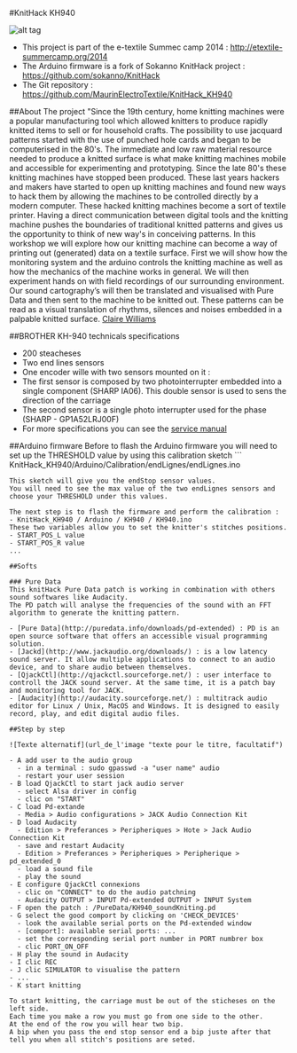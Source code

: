 #KnitHack KH940

![alt tag](https://farm9.staticflickr.com/8830/18264782205_2756bc8632_z_d.jpg)

- This project is part of the e-textile Summec camp 2014 : http://etextile-summercamp.org/2014
- The Arduino firmware is a fork of Sokanno KnitHack project : https://github.com/sokanno/KnitHack
- The Git repository : https://github.com/MaurinElectroTextile/KnitHack_KH940

##About The project
"Since the 19th century, home knitting machines were a popular manufacturing tool which allowed knitters to produce rapidly knitted items to sell or for household crafts.
The possibility to use jacquard patterns started with the use of punched hole cards and began to be computerised in the 80's.
The immediate and low raw material resource needed to produce a knitted surface is what make knitting machines mobile and accessible for experimenting and prototyping.
Since the late 80's these knitting machines have stopped been produced.
These last years hackers and makers have started to open up knitting machines and found new ways to hack them by allowing the machines to be controlled directly by a modern computer.
These hacked knitting machines become a sort of textile printer.
Having a direct communication between digital tools and the knitting machine pushes the boundaries of traditional knitted patterns and gives us the opportunity to think of new way's in conceiving patterns.
In this workshop we will explore how our knitting machine can become a way of printing out (generated) data on a textile surface.
First we will show how the monitoring system and the arduino controls the knitting machine as well as how the mechanics of the machine works in general.
We will then experiment hands on with field recordings of our surrounding environment.
Our sound cartography’s will then be translated and visualised with Pure Data and then sent to the machine to be knitted out.
These patterns can be read as a visual translation of rhythms, silences and noises embedded in a palpable knitted surface.
[Claire Williams](http://xxxclairewilliamsxxx.wordpress.com/workshops/)

##BROTHER KH-940 technicals specifications
- 200 steacheses
- Two end lines sensors
- One encoder wille with two sensors mounted on it :
 - The first sensor is composed by two photointerrupter embedded into a single component (SHARP IA06). This double sensor is used to sens the direction of the carriage
 - The second sensor is a single photo interrupter used for the phase (SHARP - GP1A52LRJ00F)
- For more specifications you can see the [service manual]( http://maurin.box.free.fr/_DOCs/brother_kh930_knitting_machine_service_manual.pdf)

##Arduino firmware
Before to flash the Arduino firmware you will need to set up the THRESHOLD value by using this calibration sketch
``̀
KnitHack_KH940/Arduino/Calibration/endLignes/endLignes.ino
```
This sketch will give you the endStop sensor values.
You will need to see the max value of the two endLignes sensors and choose your THRESHOLD under this values.

The next step is to flash the firmware and perform the calibration :
- KnitHack_KH940 / Arduino / KH940 / KH940.ino
These two variables allow you to set the knitter's stitches positions.
- START_POS_L value 
- START_POS_R value
...

##Softs

### Pure Data
This knitHack Pure Data patch is working in combination with others sound softwares like Audacity.
The PD patch will analyse the frequencies of the sound with an FFT algorithm to generate the knitting pattern.

- [Pure Data](http://puredata.info/downloads/pd-extended) : PD is an open source software that offers an accessible visual programming solution.
- [Jackd](http://www.jackaudio.org/downloads/) : is a low latency sound server. It allow multiple applications to connect to an audio device, and to share audio between themselves.
- [QjackCtl](http://qjackctl.sourceforge.net/) : user interface to controll the JACK sound server. At the same time, it is a patch bay and monitoring tool for JACK.
- [Audacity](http://audacity.sourceforge.net/) : multitrack audio editor for Linux / Unix, MacOS and Windows. It is designed to easily record, play, and edit digital audio files.

##Step by step 

![Texte alternatif](url_de_l'image "texte pour le titre, facultatif")

- A add user to the audio group
  - in a terminal : sudo gpasswd -a "user name" audio
  - restart your user session
- B load QjackCtl to start jack audio server
  - select Alsa driver in config
  - clic on "START"
- C load Pd-extande
  - Media > Audio configurations > JACK Audio Connection Kit
- D load Audacity
  - Edition > Preferances > Peripheriques > Hote > Jack Audio Connection Kit
  - save and restart Audacity
  - Edition > Preferances > Peripheriques > Peripherique > pd_extended_0
  - load a sound file
  - play the sound
- E configure QjackCtl connexions
  - clic on "CONNECT" to do the audio patchning
  - Audacity OUTPUT > INPUT Pd-extended OUTPUT > INPUT System
- F open the patch : /PureData/KH940_soundKniting.pd
- G select the good comport by clicking on 'CHECK_DEVICES'
  - look the available serial ports on the Pd-extended window
  - [comport]: available serial ports: ...
  - set the corresponding serial port number in PORT numbrer box
  - clic PORT_ON_OFF
- H play the sound in Audacity
- I clic REC
- J clic SIMULATOR to visualise the pattern
- ...
- K start knitting

To start knitting, the carriage must be out of the sticheses on the left side.
Each time you make a row you must go from one side to the other.
At the end of the row you will hear two bip.
A bip when you pass the end stop sensor end a bip juste after that tell you when all stitch's positions are seted.

